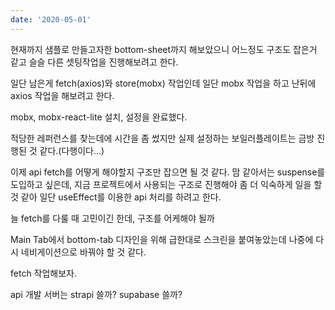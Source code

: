 ```yaml
---
date: '2020-05-01'
---
```


현재까지 샘플로 만들고자한 bottom-sheet까지 해보았으니 어느정도 구조도 잡은거 같고 슬슬 다른 셋팅작업을 진행해보려고 한다.

일단 남은게 fetch(axios)와 store(mobx) 작업인데 일단 mobx 작업을 하고 난뒤에 axios 작업을 해보려고 한다.

mobx, mobx-react-lite 설치, 설정을 완료했다.

적당한 레퍼런스를 찾는데에 시간을 좀 썼지만 실제 설정하는 보일러플레이트는 금방 진행된 것 같다.(다행이다...)

이제 api fetch를 어떻게 해야할지 구조만 잡으면 될 것 같다.
맘 같아서는 suspense를 도입하고 싶은데, 지금 프로젝트에서 사용되는 구조로 진행해야 좀 더 익숙하게 일을 할 것 같아 일단 useEffect를 이용한 api 처리를 하려고 한다.

늘 fetch를 다룰 때 고민이긴 한데, 구조를 어케해야 될까

Main Tab에서 bottom-tab 디자인을 위해 급한대로 스크린을 붙여놓았는데 나중에 다시 네비게이션으로 바꿔야 할 것 같다.

fetch 작업해보자.

api 개발 서버는 strapi 쓸까? supabase 쓸까?
